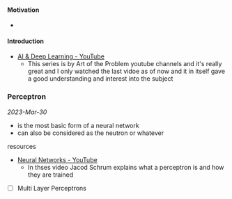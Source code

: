 
#### Motivation
- 

#### Introduction
- [AI & Deep Learning - YouTube](https://www.youtube.com/playlist?list=PLbg3ZX2pWlgKV8K6bFJr5dhM7oOClExUJ)
	- This series is by Art of the Problem youtube channels and it's really great and I only watched the last vidoe as of now and it in itself gave a good understanding and interest into the subject


### Perceptron
*2023-Mar-30*
- is the most basic form of a neural network
- can also be considered as the neutron or whatever

resources
- [Neural Networks - YouTube](https://www.youtube.com/playlist?list=PLWi7UcbOD_0vc_rSRgHAyKig2eMdMTRyo)
	- In thses video Jacod Schrum explains what a perceptron is and how they are trained

- [ ] Multi Layer Perceptrons
